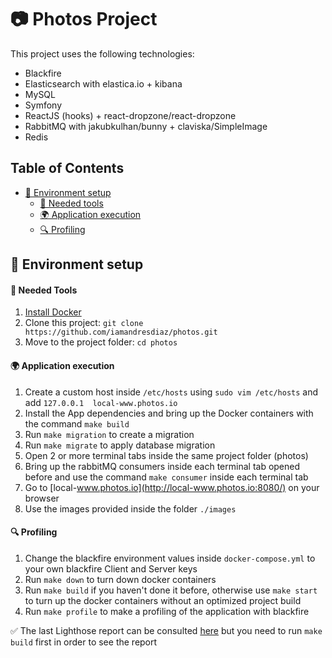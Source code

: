 # 📷 Photos Project

This project uses the following technologies:

* Blackfire
* Elasticsearch with elastica.io + kibana
* MySQL
* Symfony
* ReactJS (hooks) + react-dropzone/react-dropzone
* RabbitMQ with jakubkulhan/bunny + claviska/SimpleImage
* Redis

<!-- TABLE OF CONTENTS -->
## Table of Contents

* [🚀 Environment setup](#-environment-setup)
  * [🐳 Needed tools](#-needed-tools)
  * [🌍 Application execution](#-application-execution)
  * [🔍 Profiling](#-profiling)


## 🚀 Environment setup 

#### 🐳 Needed Tools

1. [Install Docker](https://www.docker.com/get-started)
2. Clone this project: `git clone https://github.com/iamandresdiaz/photos.git`
3. Move to the project folder: `cd photos`

#### 🌍 Application execution

1. Create a custom host inside `/etc/hosts` using `sudo vim /etc/hosts` and add `127.0.0.1  local-www.photos.io`
2. Install the App dependencies and bring up the Docker containers with the command `make build`
3. Run `make migration` to create a migration
4. Run `make migrate` to apply database migration
5. Open 2 or more terminal tabs inside the same project folder (photos)
6. Bring up the rabbitMQ consumers inside each terminal tab opened before and use the command `make consumer` inside 
each terminal tab
7. Go to [local-www.photos.io](http://local-www.photos.io:8080/) on your browser
8. Use the images provided inside the folder `./images` 

#### 🔍 Profiling

1. Change the blackfire environment values inside `docker-compose.yml` to your own blackfire Client and Server keys
2. Run `make down` to turn down docker containers
3. Run `make build` if you haven't done it before, otherwise use `make start` to turn up the docker containers without an optimized project build
4. Run `make profile` to make a profiling of the application with blackfire

✅ The last Lighthose report can be consulted [here](http://local-www.photos.io:8080/performance/report_2019-07-11_00-56-23.html) 
but you need to run `make build` first in order to see the report
